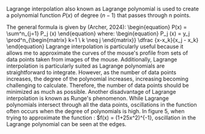 Lagrange interpolation also known as Lagrange polynomial is used to create a polynomial function  $P(x)$ of degree $(n-1)$ that passes through n points. 

The general formula is given by (Archer, 2024):
\begin{equation}
     P(x) = \sum^n_{j=1} P_j (x)
\end{equation}
where:
\begin{equation}
    P_j (x) = y_j  \prod^n_{\begin{matrix} k=1 \\ k \neq j  \end{matrix}} \dfrac {x-x_k}{x_j - x_k}
\end{equation}
Lagrange interpolation is particularly useful because it allows me to approximate the curves of the mouse's profile from sets of data points taken from images of the mouse. Additionally, Lagrange interpolation is particularly suited as Lagrange polynomials are straightforward to integrate. 
However, as the number of data points increases, the degree of the polynomial increases, increasing becoming challenging to calculate. Therefore, the number of data points should be minimized as much as possible. Another disadvantage of Lagrange interpolation is known as Runge's phenomenon. While Lagrange polynomials intersect through all the data points, oscillations in the function often occurs when the degree of polynomials is high. 
In figure 5, when trying to approximate the function : $f(x) = (1+25x^2)^{-1}, oscillation in the Lagrange polynomial can be seen at the edges. 

